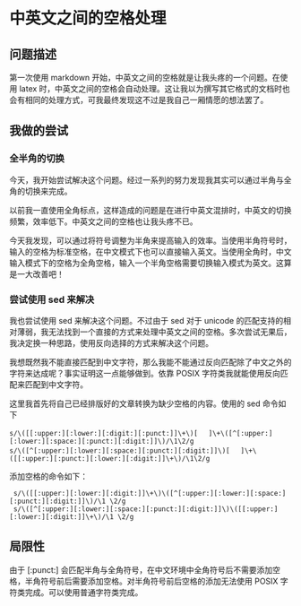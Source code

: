# 中英文之间的空格处理
## 问题描述
第一次使用 markdown 开始，中英文之间的空格就是让我头疼的一个问题。在使用 latex 时，中英文之间的空格会自动处理。这让我以为撰写其它格式的文档时也会有相同的处理方式，可我最终发现这不过是我自己一厢情愿的想法罢了。

## 我做的尝试
### 全半角的切换
今天，我开始尝试解决这个问题。经过一系列的努力发现我其实可以通过半角与全角的切换来完成。

以前我一直使用全角标点，这样造成的问题是在进行中英文混排时，中英文的切换频繁，效率低下。中英文之间的空格也让我头疼不已。

今天我发现，可以通过将符号调整为半角来提高输入的效率。当使用半角符号时，输入的空格为标准空格，在中文模式下也可以直接输入英文。当使用全角时，中文输入模式下的空格为全角空格，输入一个半角空格需要切换输入模式为英文。这算是一大改善吧！

### 尝试使用 sed 来解决
我也尝试使用 sed 来解决这个问题。不过由于 sed 对于 unicode 的匹配支持的相对薄弱，我无法找到一个直接的方式来处理中英文之间的空格。多次尝试无果后，我决定换一种思路，使用反向选择的方式来解决这个问题。

我想既然我不能直接匹配到中文字符，那么我能不能通过反向匹配除了中文之外的字符来达成呢？事实证明这一点能够做到。依靠 POSIX 字符类我就能使用反向匹配来匹配到中文字符。

这里我首先将自己已经排版好的文章转换为缺少空格的内容。使用的 sed 命令如下
	
	s/\([[:upper:][:lower:][:digit:][:punct:]]\+\)[ 　]\+\([^[:upper:][:lower:][:space:][:punct:][:digit:]]\)/\1\2/g
	s/\([^[:upper:][:lower:][:space:][:punct:][:digit:]]\)[ 　]\+\([[:upper:][:punct:][:lower:][:digit:]]\+\)/\1\2/g
	
添加空格的命令如下：
	
	 s/\([[:upper:][:lower:][:digit:]]\+\)\([^[:upper:][:lower:][:space:][:punct:][:digit:]]\)/\1 \2/g 
	 s/\([^[:upper:][:lower:][:space:][:punct:][:digit:]]\)\([[:upper:][:lower:][:digit:]]\+\)/\1 \2/g
	
## 局限性
由于 [:punct:] 会匹配半角与全角符号，在中文环境中全角符号后不需要添加空格，半角符号前后需要添加空格。对半角符号前后空格的添加无法使用 POSIX 字符类完成。可以使用普通字符类完成。


